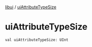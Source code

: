 [libui](README.md) / [uiAttributeTypeSize](ui-attribute-type-size.md)

# uiAttributeTypeSize

`val uiAttributeTypeSize: UInt`